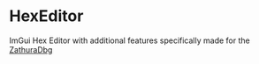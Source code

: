 # HexEditor
ImGui Hex Editor with additional features specifically made for the [ZathuraDbg](https://github.com/HACKE-RC/Zathura-UI)
